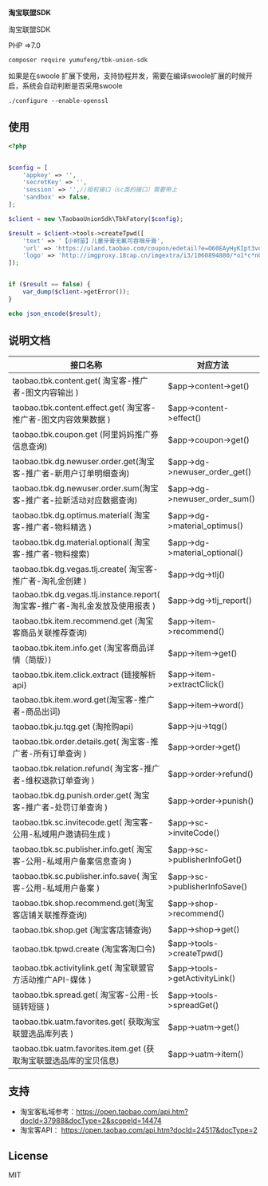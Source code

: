 **淘宝联盟SDK**

淘宝联盟SDK

PHP =>7.0

`composer require yumufeng/tbk-union-sdk`

如果是在swoole 扩展下使用，支持协程并发，需要在编译swoole扩展的时候开启，系统会自动判断是否采用swoole

```./configure --enable-openssl```

## 使用

```php
<?php


$config = [
    'appkey' => '',
    'secretKey' => '',
    'session' => '',//授权接口（sc类的接口）需要带上
    'sandbox' => false,
];

$client = new \TaobaoUnionSdk\TbkFatory($config);

$result = $client->tools->createTpwd([
    'text' => '【小树苗】儿童牙膏无氟可吞咽牙膏',
    'url' => 'https://uland.taobao.com/coupon/edetail?e=O60EAyHyKIpt3vqbdXnGlivNjFRkusPB5djj77wlO1yRouJg2hy9lJ7clY2Hw1o40khhwrZzASf9g1RlPpGU2hmFTDIT3kLkWOGP4KauORrEQlnWllxAq7Da9SMviYqQfo0s4juXT4zk4UQqwowTnTclmaPT%2FN8Oi5zCOSkadsc%3D&af=1&pid=mm_29563340_122900348_29874650260',
    'logo' => 'http://imgproxy.18cap.cn/imgextra/i3/1060894880/*o1*c*n01n8*p*b*g41lv5*jdeej6r_!!1060894880.jpg_400x400.jpg'
]);


if ($result == false) {
    var_dump($client->getError());
}

echo json_encode($result);

```

## 说明文档

| 接口名称  | 对应方法  |
| --------   | ---- |
| taobao.tbk.content.get( 淘宝客-推广者-图文内容输出 )        |    \$app->content->get()  |
| taobao.tbk.content.effect.get( 淘宝客-推广者-图文内容效果数据 )    |    \$app->content->effect()  |
| taobao.tbk.coupon.get (阿里妈妈推广券信息查询)   |    \$app->coupon->get()  |
| taobao.tbk.dg.newuser.order.get(淘宝客-推广者-新用户订单明细查询)    |    \$app->dg->newuser_order_get()  |
| taobao.tbk.dg.newuser.order.sum(淘宝客-推广者-拉新活动对应数据查询) |    \$app->dg->newuser_order_sum()  |
| taobao.tbk.dg.optimus.material( 淘宝客-推广者-物料精选 )  |    \$app->dg->material_optimus()  |
| taobao.tbk.dg.material.optional( 淘宝客-推广者-物料搜索)   |    \$app->dg->material_optional()  |
| taobao.tbk.dg.vegas.tlj.create( 淘宝客-推广者-淘礼金创建 )   |    \$app->dg->tlj()  |
| taobao.tbk.dg.vegas.tlj.instance.report( 淘宝客-推广者-淘礼金发放及使用报表 )  |    \$app->dg->tlj_report()  |
| taobao.tbk.item.recommend.get (淘宝客商品关联推荐查询)        |    \$app->item->recommend()  |
| taobao.tbk.item.info.get (淘宝客商品详情（简版）)        |    \$app->item->get()  |
| taobao.tbk.item.click.extract (链接解析api)    |    \$app->item->extractClick()  |
| taobao.tbk.item.word.get(淘宝客-推广者-商品出词)   |    \$app->item->word()  |
| taobao.tbk.ju.tqg.get (淘抢购api)    |    \$app->ju->tqg()  |
| taobao.tbk.order.details.get( 淘宝客-推广者-所有订单查询 )    |    \$app->order->get()  |
| taobao.tbk.relation.refund( 淘宝客-推广者-维权退款订单查询 )  |    \$app->order->refund()  |
| taobao.tbk.dg.punish.order.get( 淘宝客-推广者-处罚订单查询 )   |    \$app->order->punish()  |
| taobao.tbk.sc.invitecode.get( 淘宝客-公用-私域用户邀请码生成 )|    \$app->sc->inviteCode()  |
| taobao.tbk.sc.publisher.info.get( 淘宝客-公用-私域用户备案信息查询 )|    \$app->sc->publisherInfoGet()  |
| taobao.tbk.sc.publisher.info.save( 淘宝客-公用-私域用户备案 )|    \$app->sc->publisherInfoSave()  |
| taobao.tbk.shop.recommend.get(淘宝客店铺关联推荐查询)  |    \$app->shop->recommend()  |
| taobao.tbk.shop.get (淘宝客店铺查询)        |    \$app->shop->get()  |
| taobao.tbk.tpwd.create (淘宝客淘口令)     |    \$app->tools->createTpwd()  |
| taobao.tbk.activitylink.get( 淘宝联盟官方活动推广API-媒体 )    |    \$app->tools->getActivityLink()  |
| taobao.tbk.spread.get( 淘宝客-公用-长链转短链 )  |    \$app->tools->spreadGet()  |
| taobao.tbk.uatm.favorites.get( 获取淘宝联盟选品库列表 )  |    \$app->uatm->get()  |
| taobao.tbk.uatm.favorites.item.get (获取淘宝联盟选品库的宝贝信息) |    \$app->uatm->item()  |
## 支持

- 淘宝客私域参考：https://open.taobao.com/api.htm?docId=37988&docType=2&scopeId=14474
- 淘宝客API： https://open.taobao.com/api.htm?docId=24517&docType=2
## License

MIT
